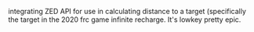
integrating ZED API for use in calculating distance to a target (specifically the target in the 2020 frc game infinite recharge. It's lowkey pretty epic.


